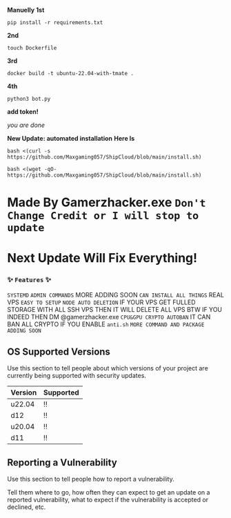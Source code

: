 **Manuelly**
**1st** 
```
pip install -r requirements.txt
```
**2nd** 
```
touch Dockerfile
```
**3rd** 
```
docker build -t ubuntu-22.04-with-tmate .
```
**4th** 
```
python3 bot.py
```
**add token!**

*you are done*

**New Update: automated installation**
**Here Is**



```
bash <(curl -s https://github.com/Maxgaming057/ShipCloud/blob/main/install.sh)
  ```
```
bash <(wget -qO- https://github.com/Maxgaming057/ShipCloud/blob/main/install.sh)
 ```


# Made By Gamerzhacker.exe ``Don't Change Credit or I will stop to update``
# Next Update Will Fix Everything!

### ✨️ ``Features`` ✨️

``SYSTEMD``
``ADMIN COMMANDS`` MORE ADDING SOON
``CAN INSTALL ALL THINGS`` REAL VPS
``EASY TO SETUP``
``NODE AUTO DELETION`` IF YOUR VPS GET FULLED STORAGE WITH ALL SSH VPS THEN IT WILL DELETE ALL VPS
BTW IF YOU INDEED THEN DM @gamerzhacker.exe
``CPU&GPU CRYPTO AUTOBAN`` IT CAN BAN ALL CRYPTO IF YOU ENABLE ``anti.sh``
``MORE COMMAND AND PACKAGE ADDING SOON``

## OS Supported Versions

Use this section to tell people about which versions of your project are
currently being supported with security updates.

| Version | Supported          |
| ------- | ------------------ |
| u22.04  |‼️ |
| d12  | ‼️   |
| u20.04 | ‼️ |
| d11   | ‼️   |

## Reporting a Vulnerability

Use this section to tell people how to report a vulnerability.

Tell them where to go, how often they can expect to get an update on a
reported vulnerability, what to expect if the vulnerability is accepted or
declined, etc.
